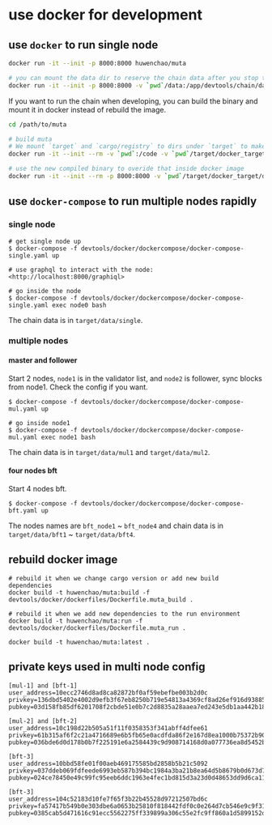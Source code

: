 # use docker for development

## use `docker` to run single node

```sh
docker run -it --init -p 8000:8000 huwenchao/muta

# you can mount the data dir to reserve the chain data after you stop the chain
docker run -it --init -p 8000:8000 -v `pwd`/data:/app/devtools/chain/data huwenchao/muta
```

If you want to run the chain when developing, you can build the binary and mount it in docker instead of rebuild the image.

```sh
cd /path/to/muta

# build muta
# We mount `target` and `cargo/registry` to dirs under `target` to make it faster when recompile the binary.
docker run -it --init --rm -v `pwd`:/code -v `pwd`/target/docker_target:/code/target -v `pwd`/target/cargo_cache:/usr/local/cargo/registry huwenchao/muta:build bash -c 'cd /code && cargo build'

# use the new compiled binary to overide that inside docker image
docker run -it --init --rm -p 8000:8000 -v `pwd`/target/docker_target/debug/muta-chain:/app/muta-chain huwenchao/muta
```

## use `docker-compose` to run multiple nodes rapidly

### single node

```
# get single node up
$ docker-compose -f devtools/docker/dockercompose/docker-compose-single.yaml up

# use graphql to interact with the node: <http://localhost:8000/graphiql>

# go inside the node
$ docker-compose -f devtools/docker/dockercompose/docker-compose-single.yaml exec node0 bash
```

The chain data is in `target/data/single`.

### multiple nodes

#### master and follower

Start 2 nodes, `node1` is in the validator list, and `node2` is follower, sync blocks from node1.
Check the config if you want.

```
$ docker-compose -f devtools/docker/dockercompose/docker-compose-mul.yaml up

# go inside node1
$ docker-compose -f devtools/docker/dockercompose/docker-compose-mul.yaml exec node1 bash
```

The chain data is in `target/data/mul1` and `target/data/mul2`.


#### four nodes bft

Start 4 nodes bft.

```
$ docker-compose -f devtools/docker/dockercompose/docker-compose-bft.yaml up
```

The nodes names are `bft_node1` ~ `bft_node4` and chain data is in `target/data/bft1` ~ `target/data/bft4`.


## rebuild docker image

```
# rebuild it when we change cargo version or add new build dependencies
docker build -t huwenchao/muta:build -f devtools/docker/dockerfiles/Dockerfile.muta_build .

# rebuild it when we add new dependencies to the run environment
docker build -t huwenchao/muta:run -f devtools/docker/dockerfiles/Dockerfile.muta_run .

docker build -t huwenchao/muta:latest .
```


## private keys used in multi node config

```
[mul-1] and [bft-1]
user_address=10ecc2746d8ad8ca82872bf0af59ebefbe003b2d0c privkey=136dbd5402e4002d9efb3f67eb8250b719e54813a4369cf8ad26ef916d938850 pubkey=03d158fb85df6201708f2cbde51e0b7c2d8835a28aaea7ed243e5db1aa442b18b1

[mul-2] and [bft-2]
user_address=10c198d22b505a51f11f0358353f341abff4dfee61 privkey=61b315af6f2c21a4716689e6b5fb65e0acdfda86f2e167d8ea1000b75372b90c pubkey=036bde6d0d178b0b7f225191e6a2584439c9d908714168d0a077736ea8d5452b38

[bft-3]
user_address=10bbd58fe01f00aeb469175585bd2858b5b21c5092 privkey=037ddeb069fdfeede6993eb587b394bc1984a3ba21b8ea64d5b8679b0d673d77 pubkey=024ce78450e49c99fc95eeb6ddc1963e4fec1bd815d3a23d0d48653dd9d6ca112f

[bft-3]
user_address=104c52183d10fe7f65f3b22b45528d97212507bd6c privkey=fa57417b549b0e303dbe6a0653b25810f818442fdf0c0e264d7cb546e9c9f310 pubkey=0385cab5d471616c91ecc5562275ff339899a306c55e2fc9ff860a1d5899152dfc
```